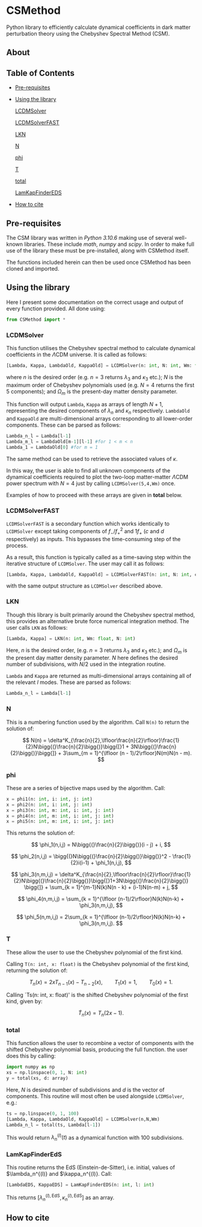 # CSMethod
Python library to efficiently calculate dynamical coefficients in dark matter perturbation theory using the Chebyshev Spectral Method (CSM).

## About

## Table of Contents

- [Pre-requisites](#requirements)

- [Using the library](#usage)

  [LCDMSolver](#LCDMSolver)

  [LCDMSolverFAST](#LCDMSolverFAST)

  [LKN](#LKN)
  
  [N](#N)
  
  [phi](#phi)
  
  [T](#T)
  
  [total](#total)
  
  [LamKapFinderEDS](#LamKapFinderEDS)


- [How to cite](#citations)

## Pre-requisites <a name="requirements"></a>
The CSM library was written in *Python 3.10.6* making use of several well-known libraries. These include *math*, *numpy* and *scipy*.
In order to make full use of the library these must be pre-installed, along with CSMethod itself.

The functions included herein can then be used once CSMethod has been cloned and imported.

## Using the library <a name="usage"></a>
Here I present some documentation on the correct usage and output of every function provided. All done using:

```python
from CSMethod import *
```

### LCDMSolver <a name="LCDMSolver"></a>
This function utilises the Chebyshev spectral method to calculate dynamical coefficients in the $\Lambda\mathrm{CDM}$ universe. It is called as follows:

```python
[Lambda, Kappa, LambdaOld, KappaOld] = LCDMSolver(n: int, N: int, Wm: float)
```

where $n$ is the desired order (e.g. $n = 3$ returns $\lambda_3$ and $\kappa_3$ etc.); $N$ is the maximum order of Chebyshev polynomials used (e.g. $N = 4$ returns the first 5 components); and $\Omega_m$ is the present-day matter density parameter.

This function will output `Lambda`, `Kappa` as arrays of length $N + 1$, representing the desired components of $\lambda_n$ and $\kappa_n$ respectively. `LambdaOld` and `KappaOld` are multi-dimensional arrays corresponding to all lower-order components. These can be parsed as follows:

```python
Lambda_n_l = Lambda[l-1]
Lambda_m_l = LambdaOld[m-1][l-1] #for 1 < m < n
Lambda_1 = LambdaOld[0] #for m = 1
```

The same method can be used to retrieve the associated values of $\kappa$.

In this way, the user is able to find all unknown components of the dynamical coefficients required to plot the two-loop matter-matter  $\Lambda\mathrm{CDM}$ power spectrum with $N = 4$ just by calling `LCDMSolver(5,4,Wm)` once.

Examples of how to proceed with these arrays are given in **total** below.

### LCDMSolverFAST <a name="LCDMSolverFAST"></a>

`LCDMSolverFAST` is a secondary function which works identically to `LCDMSolver` except taking components of $f_-/f_+^2$ and $1f_+$ $(c$ and $d$ respectively) as inputs. This bypasses the time-consuming step of the process.

As a result, this function is typically called as a time-saving step within the iterative structure of `LCDMSolver`. The user may call it as follows:

```python
[Lambda, Kappa, LambdaOld, KappaOld] = LCDMSolverFAST(n: int, N: int, c: array, d: array)
````

with the same output structure as `LCDMSolver` described above.

### LKN <a name="LKN"></a>

Though this library is built primarily around the Chebyshev spectral method, this provides an alternative brute force numerical integration method. The user calls `LKN` as follows:

```python
[Lambda, Kappa] = LKN(n: int, Wm: float, N: int)
````

Here, $n$ is the desired order, (e.g. $n = 3$ returns $\lambda_3$ and $\kappa_3$ etc.); and $\Omega_m$ is the present day matter density parameter. $N$ here defines the desired number of subdivisions, with $N/2$ used in the integration routine.

`Lambda` and `Kappa` are returned as multi-dimensional arrays containing all of the relevant $l$ modes. These are parsed as follows:

```python
Lambda_n_l = Lambda[l-1]
```

### N <a name="N"></a>

This is a numbering function used by the algorithm. Call `N(n)` to return the solution of:

$$ N(n) = \delta^K_{\frac{n}{2},\lfloor\frac{n}{2}\rfloor}\frac{1}{2}N\bigg{(}\frac{n}{2}\bigg{)}\bigg{[}1 + 3N\bigg{(}\frac{n}{2}\bigg{)}\bigg{]} + 3\sum_{m = 1}^{\lfloor (n - 1)/2\rfloor}N(m)N(n - m). $$

### phi <a name="phi"></a>

These are a series of bijective maps used by the algorithm. Call:

```python
x = phi1(n: int, i: int, j: int)
x = phi2(n: int, i: int, j: int)
x = phi3(n: int, m: int, i: int, j: int)
x = phi4(n: int, m: int, i: int, j: int)
x = phi5(n: int, m: int, i: int, j: int)
```

This returns the solution of:

$$ 	\phi_1(n,i,j) = N\bigg{(}\frac{n}{2}\bigg{)}(i - j) + i, $$

$$ \phi_2(n,i,j) = \bigg{(}N\bigg{(}\frac{n}{2}\bigg{)}\bigg{)}^2 - \frac{1}{2}i(i-1) + \phi_1(n,i,j), $$

$$ \phi_3(n,m,i,j) = \delta^K_{\frac{n}{2},\lfloor\frac{n}{2}\rfloor}\frac{1}{2}N\bigg{(}\frac{n}{2}\bigg{)}\bigg{[}1+3N\bigg{(}\frac{n}{2}\bigg{)} \bigg{]} + \sum_{k = 1}^{m-1}N(k)N(n - k) + (i-1)N(n-m) + j,  $$

$$ 	\phi_4(n,m,i,j) = \sum_{k = 1}^{\lfloor (n-1)/2\rfloor}N(k)N(n-k) + \phi_3(n,m,i,j), $$

$$ \phi_5(n,m,i,j) = 2\sum_{k = 1}^{\lfloor (n-1)/2\rfloor}N(k)N(n-k) + \phi_3(n,m,i,j). $$

### T <a name="T"></a>

These allow the user to use the Chebyshev polynomial of the first kind.

Calling `T(n: int, x: float)` is the Chebyshev polynomial of the first kind, returning the solution of:

$$ T_{n}(x) = 2xT_{n-1}(x) - T_{n-2}(x), \qquad T_1(x) = 1, \qquad T_0(x) = 1. $$

Calling `Ts(n: int, x: float)' is the shifted Chebyshev polynomial of the first kind, given by:

$$ \tilde{T}_n(x) = T_n(2x - 1). $$


### total <a name="total"></a>

This function allows the user to recombine a vector of components with the shifted Chebyshev polynomial basis, producing the full function. the user does this by calling:

```python
import numpy as np 
xs = np.linspace(0, 1, N: int) 
y = total(xs, d: array)
```

Here, $N$ is desired number of subdivisions and $d$ is the vector of components. This routine will most often be used alongside `LCDMSolver`, e.g.: 

```python
ts = np.linspace(0, 1, 100)
[Lambda, Kappa, LambdaOld, KappaOld] = LCDMSolver(n,N,Wm)
Lambda_n_l = total(ts, Lambda[l-1])
```

This would return $\lambda_n^{(l)}(t)$ as a dynamical function with 100 subdivisions.

### LamKapFinderEdS <a name="LamKapFinderEDS"></a>

This routine returns the EdS (Einstein-de-Sitter), i.e. initial, values of $\lambda_n^{(l)} and $\kappa_n^{(l)}. Call:

```python
[LambdaEDS, KappaEDS] = LamKapFinderEDS(n: int, l: int)
```

This returns $[\lambda_n^{(l), \mathrm{EdS}}, \kappa_n^{(l), \mathrm{EdS}}]$ as an array.

## How to cite <a name="citations"></a>
